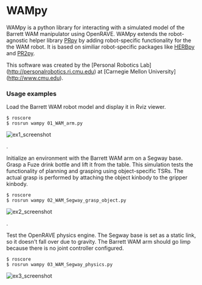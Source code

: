 WAMpy
=====

WAMpy is a python library for interacting with a simulated model of the Barrett WAM manipulator using OpenRAVE.
WAMpy extends the robot-agnostic helper library [PRpy](http://github.com/personalrobotics/prpy) by adding robot-specific functionality for the the WAM robot.
It is based on similiar robot-specific packages like [HERBpy](http://github.com/personalrobotics/herbpy) and [PR2py](http://github.com/personalrobotics/pr2py).

This software was created by the [Personal Robotics Lab] (http://personalrobotics.ri.cmu.edu) at [Carnegie Mellon University] (http://www.cmu.edu). 


### Usage examples ###

Load the Barrett WAM robot model and display it in Rviz viewer.  
```
$ roscore
$ rosrun wampy 01_WAM_arm.py
```
![ex1_screenshot](http://raw.github.com/personalrobotics/wampy/master/screenshots/01_WAM_arm.png)

.

Initialize an environment with the Barrett WAM arm on a Segway base. 
Grasp a Fuze drink bottle and lift it from the table.
This simulation tests the functionality of planning and grasping using object-specific TSRs. The actual grasp is performed by attaching the object kinbody to the gripper kinbody.
```
$ roscore
$ rosrun wampy 02_WAM_Segway_grasp_object.py
```
![ex2_screenshot](http://raw.github.com/personalrobotics/wampy/master/screenshots/02_WAM_Segway_grasp_object.png)

.

Test the OpenRAVE physics engine. 
The Segway base is set as a static link, so it doesn't fall over due to gravity.
The Barrett WAM arm should go limp because there is no joint controller configured.
```
$ roscore
$ rosrun wampy 03_WAM_Segway_physics.py
```
![ex3_screenshot](http://raw.github.com/personalrobotics/wampy/master/screenshots/03_WAM_Segway_physics.png)

